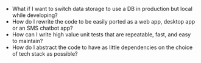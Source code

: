 * What if I want to switch data storage to use a DB in production but local while developing?
* How do I rewrite the code to be easily ported as a web app, desktop app or an SMS chatbot app?
* How can I write high value unit tests that are repeatable, fast, and easy to maintain?
* How do I abstract the code to have as little dependencies on the choice of tech stack as possible?